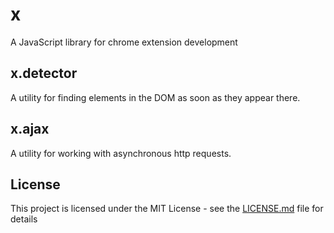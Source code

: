 # x

A JavaScript library for chrome extension development

## x.detector

A utility for finding elements in the DOM as soon as they appear there.

## x.ajax

A utility for working with asynchronous http requests.

## License

This project is licensed under the MIT License - see the [LICENSE.md](LICENSE.md) file for details
